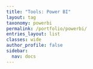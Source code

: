 ```yaml
---
title: "Tools: Power BI"
layout: tag
taxonomy: powerbi
permalink: /portfolio/powerbi/
entries_layout: list
classes: wide
author_profile: false
sidebar: 
  nav: docs
---
```

